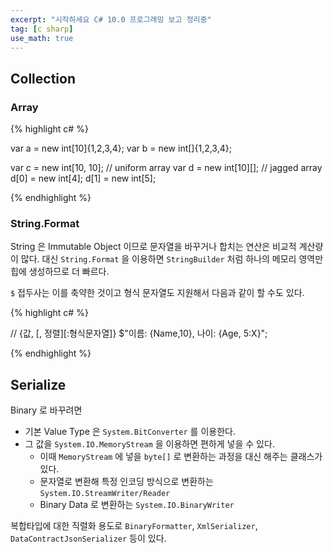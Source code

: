 ```yaml
---
excerpt: "시작하세요 C# 10.0 프로그래밍 보고 정리중"
tag: [c sharp]
use_math: true
---
```



## Collection

### Array

{% highlight c# %}

var a = new int[10]{1,2,3,4};
var b = new int[]{1,2,3,4};

var c = new int[10, 10]; // uniform array
var d = new int[10][];   // jagged array
d[0] = new int[4];
d[1] = new int[5];

{% endhighlight %}


### String.Format

String 은 Immutable Object 이므로 문자열을 바꾸거나 합치는 연산은 비교적 계산량이 많다. 대신 ```String.Format``` 을 이용하면 ```StringBuilder``` 처럼 하나의 메모리 영역만 힙에 생성하므로 더 빠르다.

```$``` 접두사는 이를 축약한 것이고 형식 문자열도 지원해서 다음과 같이 할 수도 있다.

{% highlight c# %}

// {값, [, 정렬][:형식문자열]}
$"이름: {Name,10}, 나이: {Age, 5:X}";

{% endhighlight %}


## Serialize

Binary 로 바꾸려면
+ 기본 Value Type 은 ```System.BitConverter``` 를 이용한다.
+ 그 값을 ```System.IO.MemoryStream``` 을 이용하면 편하게 넣을 수 있다.  
  + 이때 ```MemoryStream``` 에 넣을 ```byte[]``` 로 변환하는 과정을 대신 해주는 클래스가 있다.
  + 문자열로 변환해 특정 인코딩 방식으로 변환하는 ```System.IO.StreamWriter/Reader```
  + Binary Data 로 변환하는 ```System.IO.BinaryWriter```

복합타입에 대한 직렬화 용도로 ```BinaryFormatter```, ```XmlSerializer```, ```DataContractJsonSerializer``` 등이 있다.

